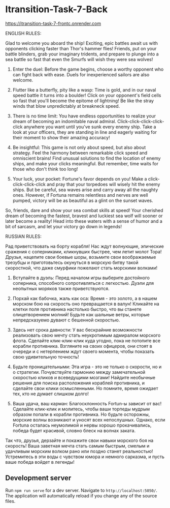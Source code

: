 # Itransition-Task-7-Back

<https://itransition-task-7-frontc.onrender.com>

ENGLISH RULES:

Glad to welcome you aboard the ship! Exciting, epic battles await us with opponents clicking faster than
Thor's hammer flies! Friends, put on your battle blinders, grab your imaginary tridents, and prepare to
plunge into a sea battle so fast that even the Smurfs will wish they were sea wolves!

1. Enter the duel: Before the game begins, choose a worthy opponent who can fight back with ease. Duels
   for inexperienced sailors are also welcome.

2. Flutter like a butterfly, pity like a wasp: Time is gold, and in our naval speed battle it turns into a
   boulder! Click on your opponent's field cells so fast that you'll become the epitome of lightning! Be like
   the stray winds that blow unpredictably at breakneck speed.

3. There is no time limit: You have endless opportunities to realize your dream of becoming an indomitable
   naval admiral. Click-click-click-click-click anywhere you want until you've sunk every enemy ship. Take a
   look at your officers, they are standing in line and eagerly waiting for their moment to show their
   amazing accuracy!

4. Be insightful: This game is not only about speed, but also about strategy. Feel the harmony between
   remarkable click speed and omniscient brains! Find unusual solutions to find the location of enemy ships,
   and make your clicks meaningful. But remember, time waits for those who don't think too long!

5. Your luck, your pocket: Fortune's favor depends on you! Make a click-click-click-click and pray that
   your torpedoes will wisely hit the enemy ships. But be careful, sea waves arise and carry away all the naughty
   ones. However, if Fortuna remains relentless and nerves are well pumped, victory will be as beautiful as a
   glint on the sunset waves.

So, friends, dare and show your sea combat skills at speed! Your cherished dream of becoming the fastest,
bravest and luckiest sea wolf will sooner or later become a reality! Head into these waters with a sense
of humor and a bit of sarcasm, and let your victory go down in legends!

RUSSIAN RULES:

Рад приветствовать на борту корабля! Нас ждут волнующие, эпические сражения с соперниками, кликнувших быстрее, чем летит молот Тора! Друзья, нацепите свои боевые шоры, возьмите свои воображаемые трезубцы и приготовьтесь окунуться в морскую битву такой скоростной, что даже смурфики пожелают стать морскими волками!

1. Вступайте в дуэль: Перед началом игры выберите достойного соперника, способного сопротивляться с легкостью. Дуэли для неопытных моряков также приветствуются.

2. Порхай как бабочка, жаль как оса: Время - это золото, а в нашем морском бою на скорость оно превращается в валун! Кликайте на клетки поля противника настолько быстро, что вы станете олицетворением молний! Будьте как шальные ветры, которые непредсказуемо дувают с бешенной скоростью.

3. Здесь нет срока давности: У вас бескрайние возможности реализовать свою мечту стать неукротимым адмиралом морского флота. Сделайте клик-клик-клик куда угодно, пока не потопите все корабли противника. Взгляните на своих офицеров, они стоят в очереди и с нетерпением ждут своего момента, чтобы показать свою удивительную точность!

4. Будьте проницательными: Эта игра - это не только о скорости, но и о стратегии. Почувствуйте гармонию между замечательной скоростью кликов и всеведущими мозгами! Найдите необычные решения для поиска расположения кораблей противника, и сделайте свои клики осмысленными. Но помните, время ожидает тех, кто не думает слишком долго!

5. Ваша удача, ваш карман: Благосклонность Fortun-ы зависит от вас! Сделайте клик-клик и молитесь, чтобы ваши торпеды мудрым образом попали в корабли противника. Но будьте осторожны, морские волны возникают и уносят всех непослушных. Однако, если Fortuna осталась неумолимой и нервы хорошо прокачивались, победа будет красивой, словно блеск на волнах заката.

Так что, друзья, дерзайте и покажите свои навыки морского боя на скорость! Ваша заветная мечта стать самым быстрым, смелым и удачливым морским волком рано или поздно станет реальностью! Устремитесь в эти воды с чувством юмора и немного сарказма, и пусть ваше победа войдет в легенды!

## Development server

Run `npm run serve` for a dev server. Navigate to `http://localhost:5050/`. The application will automatically reload if you change any of the source files.
